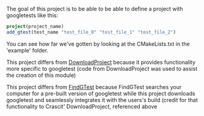 The goal of this project is to be able to be able to define a project with googletests like this:

```cmake
project(project_name)
add_gtest(test_name "test_file_0" "test_file_1" "test_file_2")
```

You can see how far we've gotten by looking at the CMakeLists.txt in the 'example' folder.

This project differs from [DownloadProject](https://github.com/Crascit/DownloadProject) because it provides functionality more specific to googletest (code from DownloadProject was used to assist the creation of this module)

This project differs from [FindGTest](https://cmake.org/cmake/help/v3.0/module/FindGTest.html<Paste>) because FindGTest searches your computer for a pre-built version of googletest while this project downloads googletest and seamlessly integrates it with the users's build (credit for that functionality to Crascit' DownloadProject, referenced above

